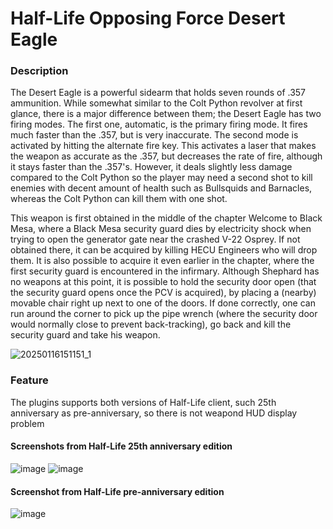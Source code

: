# Half-Life Opposing Force Desert Eagle 

### Description 

The Desert Eagle is a powerful sidearm that holds seven rounds of .357 ammunition. While somewhat similar to the Colt Python revolver at first glance, there is a major difference between them; the Desert Eagle has two firing modes. The first one, automatic, is the primary firing mode. It fires much faster than the .357, but is very inaccurate. The second mode is activated by hitting the alternate fire key. This activates a laser that makes the weapon as accurate as the .357, but decreases the rate of fire, although it stays faster than the .357's. However, it deals slightly less damage compared to the Colt Python so the player may need a second shot to kill enemies with decent amount of health such as Bullsquids and Barnacles, whereas the Colt Python can kill them with one shot.

This weapon is first obtained in the middle of the chapter Welcome to Black Mesa, where a Black Mesa security guard dies by electricity shock when trying to open the generator gate near the crashed V-22 Osprey. If not obtained there, it can be acquired by killing HECU Engineers who will drop them. It is also possible to acquire it even earlier in the chapter, where the first security guard is encountered in the infirmary. Although Shephard has no weapons at this point, it is possible to hold the security door open (that the security guard opens once the PCV is acquired), by placing a (nearby) movable chair right up next to one of the doors. If done correctly, one can run around the corner to pick up the pipe wrench (where the security door would normally close to prevent back-tracking), go back and kill the security guard and take his weapon. 

![20250116151151_1](https://github.com/user-attachments/assets/7d95fa4d-da48-4197-a7c1-9b6127338000)

### Feature

The plugins supports both versions of Half-Life client, such 25th anniversary as pre-anniversary, so there is not weapond HUD display problem 


#### Screenshots from Half-Life 25th anniversary edition 
![image](https://github.com/user-attachments/assets/7ad14f1b-9de1-437c-adc0-1533ca8252f6)    ![image](https://github.com/user-attachments/assets/1fc2ea2e-eaec-4a83-ba3f-f7049809900b)

#### Screenshot from Half-Life pre-anniversary edition 

![image](https://github.com/user-attachments/assets/7f381a21-6e06-4da6-8dea-23435086ee9c)




